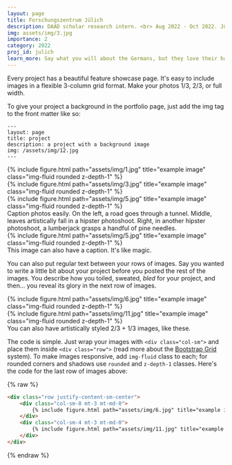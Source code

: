 ```yaml
---
layout: page
title: Forschungszentrum Jülich
description: DAAD scholar research intern. <br> Aug 2022 - Oct 2022. Jülich, Germany.
img: assets/img/3.jpg
importance: 2
category: 2022
proj_id: julich
learn_more: Say what you will about the Germans, but they love their hard work and their long words. When I first arrived at the IEK-10 Lab at Forschungszentrum Jülich they immediately had me sign my Arbeiterunfallverischerungsgesetz paperwork and before I could even take a sip of my Mineralwasser (lemon-flavored!), gave me a two-hour lecture on how their lab applied novel artificial intelligence and traditional linear programming towards solving energy-grid problems in the nearby region. Luckily for me, it was in English. Needless to say, my foray into Europe was a continuous stream of new and interesting experiences and my research project there was just as captivating. I was studying different methods for verifiable robustness for neural networks, which refers to the concept of maintaining classification accuracy within a region of input perturbations. To clarify, a classic example of a non-robust network is the image classifier that can recognize an image of a stop sign, but classifies it as a cat if you change the RGB value of just a few pixels. Typically, the standard method of creating robust models, <a href="https://arxiv.org/abs/1810.12715">Interval Bound Propogation (IBP)</a>, is to replace an input datum with a fixed-size orthongonal bounding box, which represents the epsilon of error to account for, and to propogate this box over each layer and to relax this constraint into another bounding box to make the problem tractable. I was tasked with investigating <a href="https://psor.uconn.edu/wp-content/uploads/sites/1972/2016/10/Generalized-McCormick-relaxations-Scott-et-al-2011.pdf">McCormick relaxations </a> as a layer propogation technique, where each layer's bounding box would be defined by the convex and concave relaxations of the associated layer function. This has the benefit of still being tractable, as these functions are continuous and monotonic, but these relaxations are in theory much tighter than the orthogonal boxes of IBP. Overall, like many academic projects, my investigation was a half-success. While my results did find that McCormick relaxations are about 40% tigher than IBP, calculating them took significantly longer (this is because McCormick relaxation calulations grow quadratically with dimension size, while two points will always define an orthongonal box). So for now, IBP remains on the throne, but maybe we'll see a McCormick comeback if processing power ever catches up!
---
```


Every project has a beautiful feature showcase page.
It's easy to include images in a flexible 3-column grid format.
Make your photos 1/3, 2/3, or full width.

To give your project a background in the portfolio page, just add the img tag to the front matter like so:

    ---
    layout: page
    title: project
    description: a project with a background image
    img: /assets/img/12.jpg
    ---

<div class="row">
    <div class="col-sm mt-3 mt-md-0">
        {% include figure.html path="assets/img/1.jpg" title="example image" class="img-fluid rounded z-depth-1" %}
    </div>
    <div class="col-sm mt-3 mt-md-0">
        {% include figure.html path="assets/img/3.jpg" title="example image" class="img-fluid rounded z-depth-1" %}
    </div>
    <div class="col-sm mt-3 mt-md-0">
        {% include figure.html path="assets/img/5.jpg" title="example image" class="img-fluid rounded z-depth-1" %}
    </div>
</div>
<div class="caption">
    Caption photos easily. On the left, a road goes through a tunnel. Middle, leaves artistically fall in a hipster photoshoot. Right, in another hipster photoshoot, a lumberjack grasps a handful of pine needles.
</div>
<div class="row">
    <div class="col-sm mt-3 mt-md-0">
        {% include figure.html path="assets/img/5.jpg" title="example image" class="img-fluid rounded z-depth-1" %}
    </div>
</div>
<div class="caption">
    This image can also have a caption. It's like magic.
</div>

You can also put regular text between your rows of images.
Say you wanted to write a little bit about your project before you posted the rest of the images.
You describe how you toiled, sweated, *bled* for your project, and then... you reveal its glory in the next row of images.


<div class="row justify-content-sm-center">
    <div class="col-sm-8 mt-3 mt-md-0">
        {% include figure.html path="assets/img/6.jpg" title="example image" class="img-fluid rounded z-depth-1" %}
    </div>
    <div class="col-sm-4 mt-3 mt-md-0">
        {% include figure.html path="assets/img/11.jpg" title="example image" class="img-fluid rounded z-depth-1" %}
    </div>
</div>
<div class="caption">
    You can also have artistically styled 2/3 + 1/3 images, like these.
</div>


The code is simple.
Just wrap your images with `<div class="col-sm">` and place them inside `<div class="row">` (read more about the <a href="https://getbootstrap.com/docs/4.4/layout/grid/">Bootstrap Grid</a> system).
To make images responsive, add `img-fluid` class to each; for rounded corners and shadows use `rounded` and `z-depth-1` classes.
Here's the code for the last row of images above:

{% raw %}
```html
<div class="row justify-content-sm-center">
    <div class="col-sm-8 mt-3 mt-md-0">
        {% include figure.html path="assets/img/6.jpg" title="example image" class="img-fluid rounded z-depth-1" %}
    </div>
    <div class="col-sm-4 mt-3 mt-md-0">
        {% include figure.html path="assets/img/11.jpg" title="example image" class="img-fluid rounded z-depth-1" %}
    </div>
</div>
```
{% endraw %}
